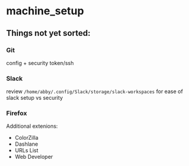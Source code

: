 # machine_setup

## Things not yet sorted:

### Git

config + security token/ssh

### Slack

review `/home/abby/.config/Slack/storage/slack-workspaces` for ease of slack setup vs security

### Firefox

Additional extenions:
* ColorZilla
* Dashlane
* URLs List
* Web Developer

